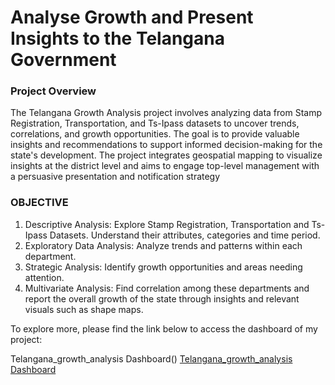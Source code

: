 # Analyse Growth and Present Insights to the Telangana Government

### Project Overview

The Telangana Growth Analysis project involves analyzing data from Stamp Registration, Transportation, and          Ts-Ipass datasets to uncover trends, correlations, and growth opportunities. The goal is to provide valuable insights and recommendations to support informed decision-making for the state's development. The project integrates geospatial mapping to visualize insights at the district level and aims to engage top-level management with a persuasive presentation and notification strategy

### OBJECTIVE
1. Descriptive Analysis: Explore Stamp Registration, Transportation and Ts-Ipass Datasets. Understand their attributes, categories and time period. 
2. Exploratory Data Analysis: Analyze trends and patterns within each department. 
3. Strategic Analysis: Identify growth opportunities and areas needing attention. 
4. Multivariate Analysis: Find correlation among these departments and report the overall growth of the state through insights and relevant visuals such as shape maps.


To explore more, please find the link below to access the dashboard of my project:

Telangana_growth_analysis Dashboard()
[Telangana_growth_analysis Dashboard](#Project-Overview)
